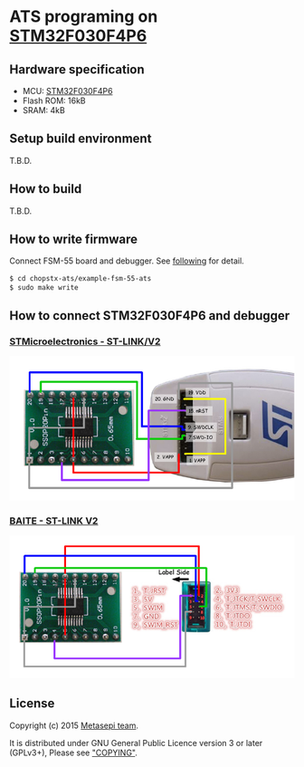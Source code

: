 # ATS programing on [STM32F030F4P6](http://www.st.com/web/catalog/mmc/FM141/SC1169/SS1574/LN1826/PF258968)

## Hardware specification

* MCU: [STM32F030F4P6](http://www.st.com/web/catalog/mmc/FM141/SC1169/SS1574/LN1826/PF258968)
* Flash ROM: 16kB
* SRAM: 4kB

## Setup build environment

T.B.D.

## How to build

T.B.D.

## How to write firmware

Connect FSM-55 board and debugger.
See [following](#how-to-connect-fsm-55-board-and-debugger) for detail.

```
$ cd chopstx-ats/example-fsm-55-ats
$ sudo make write
```

## How to connect STM32F030F4P6 and debugger

### [STMicroelectronics - ST-LINK/V2](http://www.st.com/web/en/catalog/tools/PF251168)

![](draw/connect-stlink-ST.png)

### [BAITE - ST-LINK V2](http://www.aliexpress.com/item/Free-Shipping-1SET-ST-Link-st-link-V2-for-STM8S-STM8L-STM32-Cortex-M0-Cortex-M3/1619197946.html)

![](draw/connect-stlink-BAITE.png)

## License

Copyright (c) 2015 [Metasepi team](http://www.metasepi.org/).

It is distributed under GNU General Public Licence version 3 or later (GPLv3+),
Please see ["COPYING"](COPYING).
